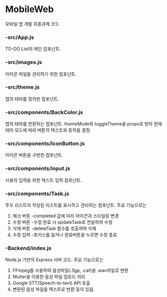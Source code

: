 # MobileWeb
모바일 앱 개발 최종과제 코드

### -src/App.js
TO-DO List의 메인 컴포넌트.

### -src/images.js
아이콘 파일을 관리하기 위한 컴포넌트.

### -src/theme.js
앱의 테마를 정의한 컴포넌트.

### -src/components/BackColor.js
앱의 테마를 전환하는 컴포넌트.
themeMode와 toggleTheme을 props로 받아 현재 테마 모드에 따라 버튼의 텍스트와 동작을 결정.

### -src/components/IconButton.js
아이콘 버튼을 구현한 컴포넌트.

### -src/components/input.js
사용자 입력을 위한 텍스트 입력 컴포넌트.

### -src/components/Task.js
투두 리스트의 작성된 리스트를 표시하고 관리하는 컴포넌트.
주요 기능으로는
1. 체크 버튼
   -completed 값에 따라 아이콘과 스타일링 변경
2. 수정 버튼
   -수정 완료 시 updateTask로 전달하여 수정
3. 삭제 버튼
   -deleteTask 함수를 호출하여 삭제
4. 수정 입력
   -포커스를 잃거나 완료버튼을 누르면 수정 종료
   
### -Backend/index.js
Node.js 기반의 Express 서버 코드.
주요 기능으로는 
1. FFmpeg를 사용하여 음성파일(.3gp, .caf)을 .wav파일로 변환
2. Multer을 이용한 음성 파일 업로드 처리
3. Google STT(Speech-to-text) API 호출
4. 변환된 음성 파일을 텍스트로 반환 등이 있음.
